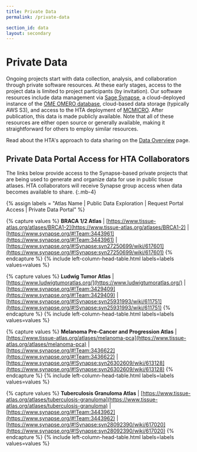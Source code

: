 ```yaml
---
title: Private Data
permalink: /private-data

section_id: data
layout: secondary
---
```

# Private Data
Ongoing projects start with data collection, analysis, and collaboration through private software resources. At these early stages, access to the project data is limited to project participants (by invitation). Our software resources include data management via [Sage Synapse](https://www.synapse.org/), a cloud-deployed instance of the [OME OMERO database](https://www.openmicroscopy.org/omero/), cloud-based data storage (typically AWS S3), and access to the HTA deployment of [MCMICRO](https://mcmicro.org/). After publication, this data is made publicly available. Note that all of these resources are either open source or generally available, making it straightforward for others to employ similar resources.

Read about the HTA's approach to data sharing on the [Data Overview](/data-overview) page.

## Private Data Portal Access for HTA Collaborators
The links below provide access to the Synapse-based private projects that are being used to generate and organize data for use in public tissue atlases. HTA collaborators will receive Synapse group access when data becomes available to share.
{:.mb-4}


{% assign labels = "Atlas Name | Public Data Exploration | Request Portal Access | Private Data Portal" %}

{% capture values %}
**BRACA 1/2 Atlas** | [https://www.tissue-atlas.org/atlases/BRCA1-2](https://www.tissue-atlas.org/atlases/BRCA1-2) | [https://www.synapse.org/#!Team:3443961](https://www.synapse.org/#!Team:3443961) | [https://www.synapse.org/#!Synapse:syn27250699/wiki/617601](https://www.synapse.org/#!Synapse:syn27250699/wiki/617601)
{% endcapture %}
{% include left-column-head-table.html labels=labels values=values %}

{% capture values %}
**Ludwig Tumor Atlas** | [https://www.ludwigtumoratlas.org/](https://www.ludwigtumoratlas.org/) | [https://www.synapse.org/#!Team:3429409](https://www.synapse.org/#!Team:3429409) | [https://www.synapse.org/#!Synapse:syn25931993/wiki/611751](https://www.synapse.org/#!Synapse:syn25931993/wiki/611751)
{% endcapture %}
{% include left-column-head-table.html labels=labels values=values %}

{% capture values %}
**Melanoma Pre-Cancer and Progression Atlas** | [https://www.tissue-atlas.org/atlases/melanoma-pca](https://www.tissue-atlas.org/atlases/melanoma-pca) | [https://www.synapse.org/#!Team:3436622](https://www.synapse.org/#!Team:3436622) | [https://www.synapse.org/#!Synapse:syn26302609/wiki/613128](https://www.synapse.org/#!Synapse:syn26302609/wiki/613128)
{% endcapture %}
{% include left-column-head-table.html labels=labels values=values %}

{% capture values %}
**Tuberculosis Granuloma Atlas** | [https://www.tissue-atlas.org/atlases/tuberculosis-granuloma](https://www.tissue-atlas.org/atlases/tuberculosis-granuloma) | [https://www.synapse.org/#!Team:3443962](https://www.synapse.org/#!Team:3443962) | [https://www.synapse.org/#!Synapse:syn28092390/wiki/617020](https://www.synapse.org/#!Synapse:syn28092390/wiki/617020)
{% endcapture %}
{% include left-column-head-table.html labels=labels values=values %}
